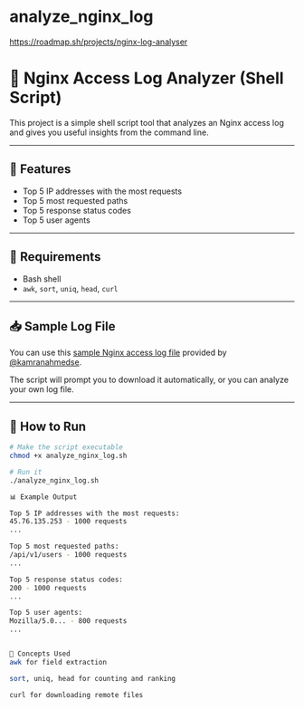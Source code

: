 # analyze_nginx_log
https://roadmap.sh/projects/nginx-log-analyser

# 🧾 Nginx Access Log Analyzer (Shell Script)

This project is a simple shell script tool that analyzes an Nginx access log and gives you useful insights from the command line.

---

## 📌 Features

- Top 5 IP addresses with the most requests
- Top 5 most requested paths
- Top 5 response status codes
- Top 5 user agents

---

## 🔧 Requirements

- Bash shell
- `awk`, `sort`, `uniq`, `head`, `curl`

---

## 📥 Sample Log File

You can use this [sample Nginx access log file](https://gist.githubusercontent.com/kamranahmedse/e66c3b9ea89a1a030d3b739eeeef22d0/raw/77fb3ac837a73c4f0206e78a236d885590b7ae35/nginx-access.log) provided by [@kamranahmedse](https://github.com/kamranahmedse).

The script will prompt you to download it automatically, or you can analyze your own log file.

---

## 🚀 How to Run

```bash
# Make the script executable
chmod +x analyze_nginx_log.sh

# Run it
./analyze_nginx_log.sh

📊 Example Output

Top 5 IP addresses with the most requests:
45.76.135.253 - 1000 requests
...

Top 5 most requested paths:
/api/v1/users - 1000 requests
...

Top 5 response status codes:
200 - 1000 requests
...

Top 5 user agents:
Mozilla/5.0... - 800 requests
...


🧠 Concepts Used
awk for field extraction

sort, uniq, head for counting and ranking

curl for downloading remote files

